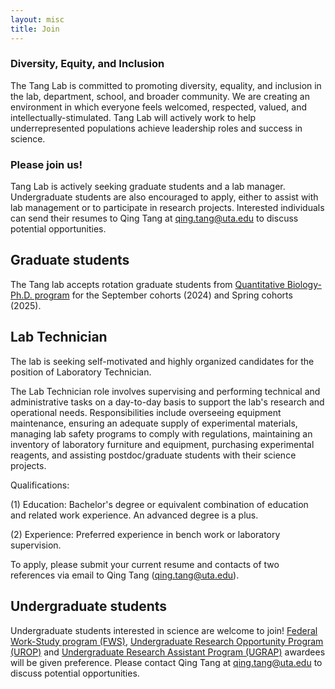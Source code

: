```yaml
---
layout: misc
title: Join
---
```

### Diversity, Equity, and Inclusion
The Tang Lab is committed to promoting diversity, equality, and inclusion in the lab, department, school, and broader community. We are creating an environment in which everyone feels welcomed, respected, valued, and intellectually-stimulated. Tang Lab will actively work to help underrepresented populations achieve leadership roles and success in science.

### Please join us!
Tang Lab is actively seeking graduate students and a lab manager. Undergraduate students are also encouraged to apply, either to assist with lab management or to participate in research projects. Interested individuals can send their resumes to Qing Tang at qing.tang@uta.edu to discuss potential opportunities.

## Graduate students

The Tang lab accepts rotation graduate students from [Quantitative Biology-Ph.D. program] for the September cohorts (2024) and Spring cohorts (2025).

## Lab Technician

The lab is seeking self-motivated and highly organized candidates for the position of Laboratory Technician.

The Lab Technician role involves supervising and performing technical and administrative tasks on a day-to-day basis to support the lab's research and operational needs. Responsibilities include overseeing equipment maintenance, ensuring an adequate supply of experimental materials, managing lab safety programs to comply with regulations, maintaining an inventory of laboratory furniture and equipment, purchasing experimental reagents, and assisting postdoc/graduate students with their science projects.

Qualifications:

(1) Education: Bachelor's degree or equivalent combination of education and related work experience. An advanced degree is a plus.

(2) Experience: Preferred experience in bench work or laboratory supervision.

To apply, please submit your current resume and contacts of two references via email to Qing Tang (qing.tang@uta.edu).

## Undergraduate students

Undergraduate students interested in science are welcome to join! [Federal Work-Study program (FWS)], [Undergraduate Research Opportunity Program (UROP)] and [Undergraduate Research Assistant Program (UGRAP)] awardees will be given preference. Please contact Qing Tang at qing.tang@uta.edu to discuss potential opportunities.

[Quantitative Biology-Ph.D. program]: https://www.uta.edu/academics/schools-colleges/science/departments/biology/graduate-programs/phd-program
[Master of Science Thesis Option (MST) program]: https://www.uta.edu/academics/schools-colleges/science/departments/biology/graduate-programs/masters-program
[Undergraduate Research Opportunity Program (UROP)]: https://www.uta.edu/research/opportunities/undergraduate-research/programs/urop
[Undergraduate Research Assistant Program (UGRAP)]: https://www.uta.edu/research/opportunities/undergraduate-research/programs/ugrap
[Federal Work-Study program (FWS)]: https://www.uta.edu/administration/fao/student-employment
